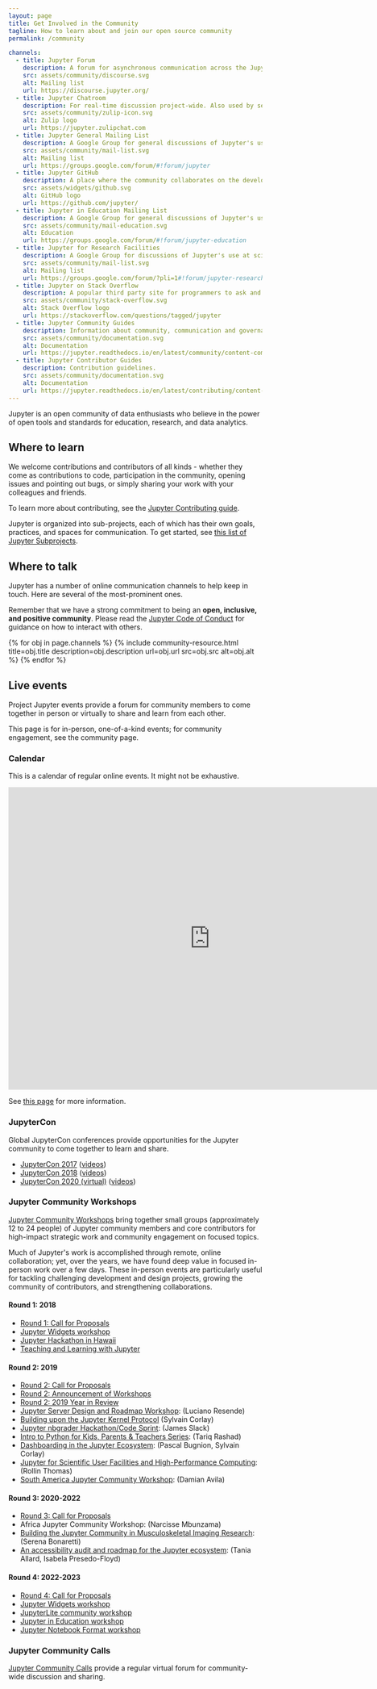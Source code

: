 ```yaml
---
layout: page
title: Get Involved in the Community
tagline: How to learn about and join our open source community
permalink: /community

channels:
  - title: Jupyter Forum
    description: A forum for asynchronous communication across the Jupyter community and many of its subprojects.
    src: assets/community/discourse.svg
    alt: Mailing list
    url: https://discourse.jupyter.org/
  - title: Jupyter Chatroom
    description: For real-time discussion project-wide. Also used by several sub-projects for their team conversation.
    src: assets/community/zulip-icon.svg
    alt: Zulip logo
    url: https://jupyter.zulipchat.com
  - title: Jupyter General Mailing List
    description: A Google Group for general discussions of Jupyter's use.
    src: assets/community/mail-list.svg
    alt: Mailing list
    url: https://groups.google.com/forum/#!forum/jupyter
  - title: Jupyter GitHub
    description: A place where the community collaborates on the development of Jupyter software.
    src: assets/widgets/github.svg
    alt: GitHub logo
    url: https://github.com/jupyter/
  - title: Jupyter in Education Mailing List
    description: A Google Group for general discussions of Jupyter's use in education.
    src: assets/community/mail-education.svg
    alt: Education
    url: https://groups.google.com/forum/#!forum/jupyter-education
  - title: Jupyter for Research Facilities
    description: A Google Group for discussions of Jupyter's use at scientific research facilities (such as X-ray light sources, observatories, supercomputers, etc.).
    src: assets/community/mail-list.svg
    alt: Mailing list
    url: https://groups.google.com/forum/?pli=1#!forum/jupyter-research-facilities
  - title: Jupyter on Stack Overflow
    description: A popular third party site for programmers to ask and answer questions about Jupyter.
    src: assets/community/stack-overflow.svg
    alt: Stack Overflow logo
    url: https://stackoverflow.com/questions/tagged/jupyter
  - title: Jupyter Community Guides
    description: Information about community, communication and governance.
    src: assets/community/documentation.svg
    alt: Documentation
    url: https://jupyter.readthedocs.io/en/latest/community/content-community.html
  - title: Jupyter Contributor Guides
    description: Contribution guidelines.
    src: assets/community/documentation.svg
    alt: Documentation
    url: https://jupyter.readthedocs.io/en/latest/contributing/content-contributor.html
---
```


Jupyter is an open community of data enthusiasts who believe in the power of open
tools and standards for education, research, and data analytics.

## Where to learn

We welcome contributions and contributors of all kinds - whether they come as contributions to code, participation in the community, opening issues and pointing out bugs, or simply sharing your work with your colleagues and friends.

To learn more about contributing, see the [Jupyter Contributing guide](https://docs.jupyter.org/en/latest/contributing/content-contributor.html).

Jupyter is organized into sub-projects, each of which has their own goals, practices, and spaces for communication. 
To get started, see [this list of Jupyter Subprojects](https://jupyter.org/governance/list_of_subprojects.html).

## Where to talk

Jupyter has a number of online communication channels to help keep in touch. Here are several of the most-prominent ones.

Remember that we have a strong commitment to being an **open, inclusive, and positive community**. Please read the [Jupyter Code of Conduct](https://github.com/jupyter/governance/blob/main/conduct/code_of_conduct.md)
for guidance on how to interact with others.

<section class="resourcelist">
  {% for obj in page.channels %}
    {% include community-resource.html
         title=obj.title
         description=obj.description
         url=obj.url
         src=obj.src
         alt=obj.alt
    %}
  {% endfor %}
</section>

## Live events

Project Jupyter events provide a forum for community members to come together in person
or virtually to share and learn from each other.

This page is for in-person, one-of-a-kind events; for community engagement, see the community page. 

### Calendar

This is a calendar of regular online events.  It might not be exhaustive.

<div class="iframe-container">
  <iframe title="Calendar of Project Jupyter events"
          class="responsive-iframe"
          id="calendariframe"
          src="https://calendar.google.com/calendar/embed?height=600&amp;wkst=1&amp;bgcolor=%23ffffff&amp;ctz=local&amp;src=bTNoZWs2OWRhZzczODF1bXQ4a2NqZDc1dTRAZ3JvdXAuY2FsZW5kYXIuZ29vZ2xlLmNvbQ&amp;src=ZGdwZDM2ZjQzZXQ5Z3JhYm42dGRpbjZwbWNAZ3JvdXAuY2FsZW5kYXIuZ29vZ2xlLmNvbQ&amp;src=YXFwa3VpNXE3b2kzMnBrOXRjcDUzaG5zc2NAZ3JvdXAuY2FsZW5kYXIuZ29vZ2xlLmNvbQ&amp;src=cGlhaGluZWpqcjZzc3ZpOGlrbWpqb3A2cm9AZ3JvdXAuY2FsZW5kYXIuZ29vZ2xlLmNvbQ&amp;color=%23AD1457&amp;color=%23EF6C00&amp;color=%23616161&amp;color=%23F6BF26&amp;color=%239E69AF"
          width="800"
          height="600"
          style="border: 0; overflow: hidden;"></iframe>
</div>
<script>document.getElementById("calendariframe").src = document.getElementById("calendariframe").src.replace("ctz=local", "ctz=" + Intl.DateTimeFormat().resolvedOptions().timeZone)</script>

See [this page](https://jupyter.readthedocs.io/en/latest/community/content-community.html#jupyter-wide-meetings) for
more information.

### JupyterCon

Global JupyterCon conferences provide opportunities for the Jupyter community to come together to learn and share.

* [JupyterCon 2017](https://conferences.oreilly.com/jupyter/jup-ny-2017.html) ([videos](https://www.youtube.com/playlist?list=PL055Epbe6d5aP6Ru42r7hk68GTSaclYgi))
* [JupyterCon 2018](https://conferences.oreilly.com/jupyter/jup-ny.html) ([videos](https://www.youtube.com/playlist?list=PL055Epbe6d5b572IRmYAHkUgcq3y6K3Ae))
* [JupyterCon 2020 (virtual)](https://jupytercon.com/) ([videos](https://www.youtube.com/c/JupyterCon/videos))

### Jupyter Community Workshops

[Jupyter Community Workshops](https://blog.jupyter.org/jupyter-community-workshops-cbd34ac82549)
bring together small groups (approximately 12 to 24 people) of Jupyter community members and
core contributors for high-impact strategic work and community engagement on focused topics.

Much of Jupyter's work is accomplished through remote, online collaboration; yet, over the years,
we have found deep value in focused in-person work over a few days. These in-person events are
particularly useful for tackling challenging development and design projects, growing the community
of contributors, and strengthening collaborations.

#### Round 1: 2018

- [Round 1: Call for Proposals](https://blog.jupyter.org/jupyter-community-workshops-cbd34ac82549)
- [Jupyter Widgets workshop](https://blog.jupyter.org/jupyter-community-workshops-cbd34ac82549)
- [Jupyter Hackathon in Hawaii](https://blog.jupyter.org/jupyter-hackathon-series-in-hawaii-97b3d1fbce68)
- [Teaching and Learning with Jupyter](https://blog.jupyter.org/teaching-and-learning-with-jupyter-c1d965f7b93a)

#### Round 2: 2019

- [Round 2: Call for Proposals](https://blog.jupyter.org/jupyter-community-workshops-call-for-proposals-26a8417e5b6a)
- [Round 2: Announcement of Workshops](https://blog.jupyter.org/jupyter-community-workshops-a7f1dca1735e)
- [Round 2: 2019 Year in Review](https://blog.jupyter.org/jupyter-community-workshops-2019-year-in-review-8876336924e4)
- [Jupyter Server Design and Roadmap Workshop](https://blog.jupyter.org/jupyter-community-workshop-jupyter-server-design-and-roadmap-workshop-6e6760cc5098): (Luciano Resende)
- [Building upon the Jupyter Kernel Protocol](https://blog.jupyter.org/field-report-on-the-kernel-community-workshop-a4ad73a1a718) (Sylvain Corlay)
- [Jupyter nbgrader Hackathon/Code Sprint](https://blog.jupyter.org/https-blog-jupyter-org-university-of-edinburgh-jupyter-community-nbgrader-hackathon-2eff14df298a): (James Slack)
- [Intro to Python for Kids, Parents & Teachers Series](https://datasciencecornwall.blogspot.com/2019/06/python-data-science-for-kids-taster.html): (Tariq Rashad)
- [Dashboarding in the Jupyter Ecosystem](https://blog.jupyter.org/report-on-the-jupyter-community-workshop-on-dashboarding-14f8ad9f3c0): (Pascal Bugnion, Sylvain Corlay)
- [Jupyter for Scientific User Facilities and High-Performance Computing](https://blog.jupyter.org/jupyter-for-science-user-facilities-and-high-performance-computing-de178106872): (Rollin Thomas)
- [South America Jupyter Community Workshop](https://blog.jupyter.org/south-america-jupyter-community-workshop-4edc51c7a6ce): (Damian Avila)

#### Round 3: 2020-2022

- [Round 3: Call for Proposals](https://blog.jupyter.org/jupyter-community-workshops-call-for-proposals-for-jan-aug-2020-710f687e30f4)
- Africa Jupyter Community Workshop: (Narcisse Mbunzama)
- [Building the Jupyter Community in Musculoskeletal Imaging Research](https://blog.jupyter.org/report-on-the-jupyter-community-workshop-77016ab1d49b): (Serena Bonaretti)
- [An accessibility audit and roadmap for the Jupyter ecosystem](https://blog.jupyter.org/jupyter-accessibility-workshops-wrap-up-8649dfe5f89): (Tania Allard, Isabela Presedo-Floyd)

#### Round 4: 2022-2023
- [Round 4: Call for Proposals](https://blog.jupyter.org/jupyter-community-workshops-c7491a3cca00)
- [Jupyter Widgets workshop](https://blog.jupyter.org/jupyter-community-workshop-the-future-of-jupyter-widgets-475f67288da0)
- [JupyterLite community workshop](https://blog.jupyter.org/report-on-the-jupyterlite-community-workshop-aafaefe254ef)
- [Jupyter in Education workshop](https://blog.jupyter.org/jupyter-community-workshop-jupyter-for-education-82af9e34b510)
- [Jupyter Notebook Format workshop](https://blog.jupyter.org/jupyter-notebook-format-workshop-outcomes-c45faf113018)

### Jupyter Community Calls

[Jupyter Community Calls](https://jupyter.readthedocs.io/en/latest/community/content-community.html#jupyter-wide-meetings)
provide a regular virtual forum for community-wide discussion and sharing.

